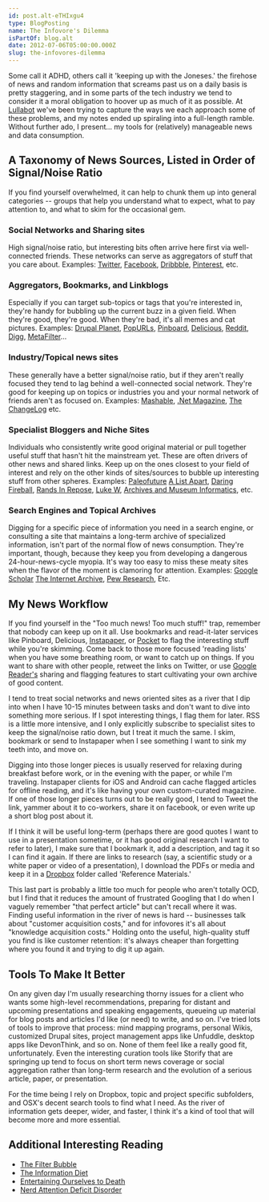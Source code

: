 ```yaml
---
id: post.alt-eTHIxgu4
type: BlogPosting
name: The Infovore's Dilemma
isPartOf: blog.alt
date: 2012-07-06T05:00:00.000Z
slug: the-infovores-dilemma
---
```

Some call it ADHD, others call it 'keeping up with the Joneses.' the firehose of news and random information that screams past us on a daily basis is pretty staggering, and in some parts of the tech industry we tend to consider it a moral obligation to hoover up as much of it as possible.  At [Lullabot](http://lullabot.com) we've been trying to capture the ways we each approach some of these problems, and my notes ended up spiraling into a full-length ramble. Without further ado, I present… my tools for (relatively) manageable news and data consumption.

## A Taxonomy of News Sources, Listed in Order of Signal/Noise Ratio

If you find yourself overwhelmed, it can help to chunk them up into general categories -- groups that help you understand what to expect, what to pay attention to, and what to skim for the occasional gem.

### Social Networks and Sharing sites

High signal/noise ratio, but interesting bits often arrive here first via well-connected friends. These networks can serve as aggregators of stuff that you care about.
Examples: [Twitter](http://twitter.com), [Facebook](http://facebook.com), [Dribbble](http://dribbble.com), [Pinterest](http://pinterest.com), etc.

### Aggregators, Bookmarks, and Linkblogs

Especially if you can target sub-topics or tags that you're interested in, they're handy for bubbling up the current buzz in a given field. When they're good, they're good. When they're bad, it's all memes and cat pictures.
Examples: [Drupal Planet](http://drupal.org/planet/), [PopURLs](http://popurls.com), [Pinboard](http://pinboard.in), [Delicious](http://delicious.com), [Reddit](http://reddit.com), [Digg](http://digg.com), [MetaFilter](http://metafilter.com)...

### Industry/Topical news sites

These generally have a better signal/noise ratio, but if they aren't really focused they tend to lag behind a well-connected social network. They're good for keeping up on topics or industries you and your normal network of friends aren't as focused on.
Examples: [Mashable](http://mashable.com), [.Net Magazine](http://netmagazine.com), [The ChangeLog](http://thechangelog.com/) etc.

### Specialist Bloggers and Niche Sites

Individuals who consistently write good original material or pull together useful stuff that hasn't hit the mainstream yet. These are often drivers of other news and shared links. Keep up on the ones closest to your field of interest and rely on the other kinds of sites/sources to bubble up interesting stuff from other spheres.
Examples: [Paleofuture](http://blogs.smithsonianmag.com/paleofuture/) [A List Apart](http://alistapart.com), [Daring Fireball](http://DaringFireball.net), [Rands In Repose](http://randsinrepose.com), [Luke W](http://lukew.com), [Archives and Museum Informatics](http://www.archimuse.com/), etc.

### Search Engines and Topical Archives

Digging for a specific piece of information you need in a search engine, or consulting a site that maintains a long-term archive of specialized information, isn't part of the normal flow of news consumption. They're important, though, because they keep you from developing a dangerous 24-hour-news-cycle myopia. It's way too easy to miss these meaty sites when the flavor of the moment is clamoring for attention.
Examples: [Google Scholar](http://scholar.google.com/) [The Internet Archive](http://archive.org/), [Pew Research](http://pewresearch.org/), Etc.

## My News Workflow

If you find yourself in the "Too much news! Too much stuff!" trap, remember that nobody can keep up on it all. Use bookmarks and read-it-later services like Pinboard, Delicious, [Instapaper](http://instapaper.com), or [Pocket](http://getpocket.com/) to flag the interesting stuff while you're skimming. Come back to those more focused 'reading lists' when you have some breathing room, or want to catch up on things. If you want to share with other people, retweet the links on Twitter, or use [Google Reader's](http://google.com/reader) sharing and flagging features to start cultivating your own archive of good content.

I tend to treat social networks and news oriented sites as a river that I dip into when I have 10-15 minutes between tasks and don't want to dive into something more serious. If I spot interesting things, I flag them for later. RSS is a little more intensive, and I only explicitly subscribe to specialist sites to keep the signal/noise ratio down, but I treat it much the same. I skim, bookmark or send to Instapaper when I see something I want to sink my teeth into, and move on.

Digging into those longer pieces is usually reserved for relaxing during breakfast before work, or in the evening with the paper, or while I'm traveling. Instapaper clients for iOS and Android can cache flagged articles for offline reading, and it's like having your own custom-curated magazine. If one of those longer pieces turns out to be really good, I tend to Tweet the link, yammer about it to co-workers, share it on facebook, or even write up a short blog post about it.

If I think it will be useful long-term (perhaps there are good quotes I want to use in a presentation sometime, or it has good original research I want to refer to later), I make sure that I bookmark it, add a description, and tag it so I can find it again. If there are links to research (say, a scientific study or a white paper or video of a presentation), I download the PDFs or media and keep it in a [Dropbox](http://db.tt/LaIDXX6) folder called 'Reference Materials.'

This last part is probably a little too much for people who aren't totally OCD, but I find that it reduces the amount of frustrated Googling that I do when I vaguely remember "that perfect article" but can't recall where it was. Finding useful information in the river of news is hard -- businesses talk about "customer acquisition costs," and for infovores it's all about "knowledge acquisition costs." Holding onto the useful, high-quality stuff you find is like customer retention: it's always cheaper than forgetting where you found it and trying to dig it up again.

## Tools To Make It Better

On any given day I'm usually researching thorny issues for a client who wants some high-level recommendations, preparing for distant and upcoming presentations and speaking engagements, queueing up material for blog posts and articles I'd like (or need) to write, and so on. I've tried lots of tools to improve that process: mind mapping programs, personal Wikis, customized Drupal sites, project management apps like Unfuddle, desktop apps like DevonThink, and so on. None of them feel like a really good fit, unfortunately. Even the interesting curation tools like Storify that are springing up tend to focus on short term news coverage or social aggregation rather than long-term research and the evolution of a serious article, paper, or presentation.

For the time being I rely on Dropbox, topic and project specific subfolders, and OSX's decent search tools to find what I need. As the river of information gets deeper, wider, and faster, I think it's a kind of tool that will become more and more essential.

## Additional Interesting Reading

* [The Filter Bubble](http://www.amazon.com/dp/1594203008)
* [The Information Diet](http://www.amazon.com/dp/1449304680)
* [Entertaining Ourselves to Death](http://www.amazon.com/dp/014303653X)
* [Nerd Attention Deficit Disorder](http://www.randsinrepose.com/archives/2003/07/10/nadd.html)
